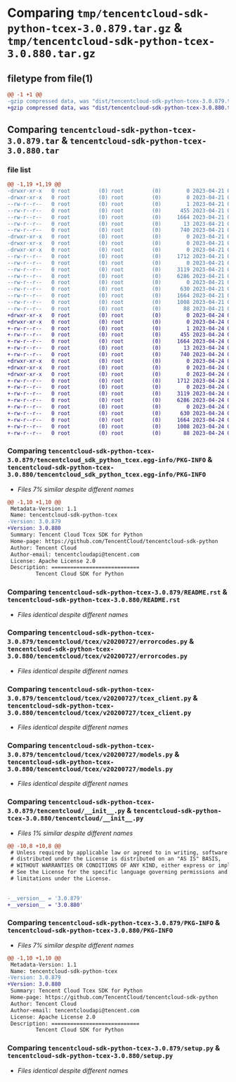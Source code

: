 # Comparing `tmp/tencentcloud-sdk-python-tcex-3.0.879.tar.gz` & `tmp/tencentcloud-sdk-python-tcex-3.0.880.tar.gz`

## filetype from file(1)

```diff
@@ -1 +1 @@
-gzip compressed data, was "dist/tencentcloud-sdk-python-tcex-3.0.879.tar", last modified: Fri Apr 21 01:01:50 2023, max compression
+gzip compressed data, was "dist/tencentcloud-sdk-python-tcex-3.0.880.tar", last modified: Mon Apr 24 03:38:04 2023, max compression
```

## Comparing `tencentcloud-sdk-python-tcex-3.0.879.tar` & `tencentcloud-sdk-python-tcex-3.0.880.tar`

### file list

```diff
@@ -1,19 +1,19 @@
-drwxr-xr-x   0 root         (0) root         (0)        0 2023-04-21 01:01:50.000000 tencentcloud-sdk-python-tcex-3.0.879/
-drwxr-xr-x   0 root         (0) root         (0)        0 2023-04-21 01:01:50.000000 tencentcloud-sdk-python-tcex-3.0.879/tencentcloud_sdk_python_tcex.egg-info/
--rw-r--r--   0 root         (0) root         (0)        1 2023-04-21 01:01:50.000000 tencentcloud-sdk-python-tcex-3.0.879/tencentcloud_sdk_python_tcex.egg-info/dependency_links.txt
--rw-r--r--   0 root         (0) root         (0)      455 2023-04-21 01:01:50.000000 tencentcloud-sdk-python-tcex-3.0.879/tencentcloud_sdk_python_tcex.egg-info/SOURCES.txt
--rw-r--r--   0 root         (0) root         (0)     1664 2023-04-21 01:01:50.000000 tencentcloud-sdk-python-tcex-3.0.879/tencentcloud_sdk_python_tcex.egg-info/PKG-INFO
--rw-r--r--   0 root         (0) root         (0)       13 2023-04-21 01:01:50.000000 tencentcloud-sdk-python-tcex-3.0.879/tencentcloud_sdk_python_tcex.egg-info/top_level.txt
--rw-r--r--   0 root         (0) root         (0)      740 2023-04-21 01:01:50.000000 tencentcloud-sdk-python-tcex-3.0.879/README.rst
-drwxr-xr-x   0 root         (0) root         (0)        0 2023-04-21 01:01:50.000000 tencentcloud-sdk-python-tcex-3.0.879/tencentcloud/
-drwxr-xr-x   0 root         (0) root         (0)        0 2023-04-21 01:01:50.000000 tencentcloud-sdk-python-tcex-3.0.879/tencentcloud/tcex/
-drwxr-xr-x   0 root         (0) root         (0)        0 2023-04-21 01:01:50.000000 tencentcloud-sdk-python-tcex-3.0.879/tencentcloud/tcex/v20200727/
--rw-r--r--   0 root         (0) root         (0)     1712 2023-04-21 01:01:50.000000 tencentcloud-sdk-python-tcex-3.0.879/tencentcloud/tcex/v20200727/errorcodes.py
--rw-r--r--   0 root         (0) root         (0)        0 2023-04-21 01:01:50.000000 tencentcloud-sdk-python-tcex-3.0.879/tencentcloud/tcex/v20200727/__init__.py
--rw-r--r--   0 root         (0) root         (0)     3119 2023-04-21 01:01:50.000000 tencentcloud-sdk-python-tcex-3.0.879/tencentcloud/tcex/v20200727/tcex_client.py
--rw-r--r--   0 root         (0) root         (0)     6286 2023-04-21 01:01:50.000000 tencentcloud-sdk-python-tcex-3.0.879/tencentcloud/tcex/v20200727/models.py
--rw-r--r--   0 root         (0) root         (0)        0 2023-04-21 01:01:50.000000 tencentcloud-sdk-python-tcex-3.0.879/tencentcloud/tcex/__init__.py
--rw-r--r--   0 root         (0) root         (0)      630 2023-04-21 01:01:50.000000 tencentcloud-sdk-python-tcex-3.0.879/tencentcloud/__init__.py
--rw-r--r--   0 root         (0) root         (0)     1664 2023-04-21 01:01:50.000000 tencentcloud-sdk-python-tcex-3.0.879/PKG-INFO
--rw-r--r--   0 root         (0) root         (0)     1008 2023-04-21 01:01:50.000000 tencentcloud-sdk-python-tcex-3.0.879/setup.py
--rw-r--r--   0 root         (0) root         (0)       88 2023-04-21 01:01:50.000000 tencentcloud-sdk-python-tcex-3.0.879/setup.cfg
+drwxr-xr-x   0 root         (0) root         (0)        0 2023-04-24 03:38:04.000000 tencentcloud-sdk-python-tcex-3.0.880/
+drwxr-xr-x   0 root         (0) root         (0)        0 2023-04-24 03:38:04.000000 tencentcloud-sdk-python-tcex-3.0.880/tencentcloud_sdk_python_tcex.egg-info/
+-rw-r--r--   0 root         (0) root         (0)        1 2023-04-24 03:38:04.000000 tencentcloud-sdk-python-tcex-3.0.880/tencentcloud_sdk_python_tcex.egg-info/dependency_links.txt
+-rw-r--r--   0 root         (0) root         (0)      455 2023-04-24 03:38:04.000000 tencentcloud-sdk-python-tcex-3.0.880/tencentcloud_sdk_python_tcex.egg-info/SOURCES.txt
+-rw-r--r--   0 root         (0) root         (0)     1664 2023-04-24 03:38:04.000000 tencentcloud-sdk-python-tcex-3.0.880/tencentcloud_sdk_python_tcex.egg-info/PKG-INFO
+-rw-r--r--   0 root         (0) root         (0)       13 2023-04-24 03:38:04.000000 tencentcloud-sdk-python-tcex-3.0.880/tencentcloud_sdk_python_tcex.egg-info/top_level.txt
+-rw-r--r--   0 root         (0) root         (0)      740 2023-04-24 03:38:04.000000 tencentcloud-sdk-python-tcex-3.0.880/README.rst
+drwxr-xr-x   0 root         (0) root         (0)        0 2023-04-24 03:38:04.000000 tencentcloud-sdk-python-tcex-3.0.880/tencentcloud/
+drwxr-xr-x   0 root         (0) root         (0)        0 2023-04-24 03:38:04.000000 tencentcloud-sdk-python-tcex-3.0.880/tencentcloud/tcex/
+drwxr-xr-x   0 root         (0) root         (0)        0 2023-04-24 03:38:04.000000 tencentcloud-sdk-python-tcex-3.0.880/tencentcloud/tcex/v20200727/
+-rw-r--r--   0 root         (0) root         (0)     1712 2023-04-24 03:38:04.000000 tencentcloud-sdk-python-tcex-3.0.880/tencentcloud/tcex/v20200727/errorcodes.py
+-rw-r--r--   0 root         (0) root         (0)        0 2023-04-24 03:38:04.000000 tencentcloud-sdk-python-tcex-3.0.880/tencentcloud/tcex/v20200727/__init__.py
+-rw-r--r--   0 root         (0) root         (0)     3119 2023-04-24 03:38:04.000000 tencentcloud-sdk-python-tcex-3.0.880/tencentcloud/tcex/v20200727/tcex_client.py
+-rw-r--r--   0 root         (0) root         (0)     6286 2023-04-24 03:38:04.000000 tencentcloud-sdk-python-tcex-3.0.880/tencentcloud/tcex/v20200727/models.py
+-rw-r--r--   0 root         (0) root         (0)        0 2023-04-24 03:38:04.000000 tencentcloud-sdk-python-tcex-3.0.880/tencentcloud/tcex/__init__.py
+-rw-r--r--   0 root         (0) root         (0)      630 2023-04-24 03:38:04.000000 tencentcloud-sdk-python-tcex-3.0.880/tencentcloud/__init__.py
+-rw-r--r--   0 root         (0) root         (0)     1664 2023-04-24 03:38:04.000000 tencentcloud-sdk-python-tcex-3.0.880/PKG-INFO
+-rw-r--r--   0 root         (0) root         (0)     1008 2023-04-24 03:38:04.000000 tencentcloud-sdk-python-tcex-3.0.880/setup.py
+-rw-r--r--   0 root         (0) root         (0)       88 2023-04-24 03:38:04.000000 tencentcloud-sdk-python-tcex-3.0.880/setup.cfg
```

### Comparing `tencentcloud-sdk-python-tcex-3.0.879/tencentcloud_sdk_python_tcex.egg-info/PKG-INFO` & `tencentcloud-sdk-python-tcex-3.0.880/tencentcloud_sdk_python_tcex.egg-info/PKG-INFO`

 * *Files 7% similar despite different names*

```diff
@@ -1,10 +1,10 @@
 Metadata-Version: 1.1
 Name: tencentcloud-sdk-python-tcex
-Version: 3.0.879
+Version: 3.0.880
 Summary: Tencent Cloud Tcex SDK for Python
 Home-page: https://github.com/TencentCloud/tencentcloud-sdk-python
 Author: Tencent Cloud
 Author-email: tencentcloudapi@tencent.com
 License: Apache License 2.0
 Description: ============================
         Tencent Cloud SDK for Python
```

### Comparing `tencentcloud-sdk-python-tcex-3.0.879/README.rst` & `tencentcloud-sdk-python-tcex-3.0.880/README.rst`

 * *Files identical despite different names*

### Comparing `tencentcloud-sdk-python-tcex-3.0.879/tencentcloud/tcex/v20200727/errorcodes.py` & `tencentcloud-sdk-python-tcex-3.0.880/tencentcloud/tcex/v20200727/errorcodes.py`

 * *Files identical despite different names*

### Comparing `tencentcloud-sdk-python-tcex-3.0.879/tencentcloud/tcex/v20200727/tcex_client.py` & `tencentcloud-sdk-python-tcex-3.0.880/tencentcloud/tcex/v20200727/tcex_client.py`

 * *Files identical despite different names*

### Comparing `tencentcloud-sdk-python-tcex-3.0.879/tencentcloud/tcex/v20200727/models.py` & `tencentcloud-sdk-python-tcex-3.0.880/tencentcloud/tcex/v20200727/models.py`

 * *Files identical despite different names*

### Comparing `tencentcloud-sdk-python-tcex-3.0.879/tencentcloud/__init__.py` & `tencentcloud-sdk-python-tcex-3.0.880/tencentcloud/__init__.py`

 * *Files 1% similar despite different names*

```diff
@@ -10,8 +10,8 @@
 # Unless required by applicable law or agreed to in writing, software
 # distributed under the License is distributed on an "AS IS" BASIS,
 # WITHOUT WARRANTIES OR CONDITIONS OF ANY KIND, either express or implied.
 # See the License for the specific language governing permissions and
 # limitations under the License.
 
 
-__version__ = '3.0.879'
+__version__ = '3.0.880'
```

### Comparing `tencentcloud-sdk-python-tcex-3.0.879/PKG-INFO` & `tencentcloud-sdk-python-tcex-3.0.880/PKG-INFO`

 * *Files 7% similar despite different names*

```diff
@@ -1,10 +1,10 @@
 Metadata-Version: 1.1
 Name: tencentcloud-sdk-python-tcex
-Version: 3.0.879
+Version: 3.0.880
 Summary: Tencent Cloud Tcex SDK for Python
 Home-page: https://github.com/TencentCloud/tencentcloud-sdk-python
 Author: Tencent Cloud
 Author-email: tencentcloudapi@tencent.com
 License: Apache License 2.0
 Description: ============================
         Tencent Cloud SDK for Python
```

### Comparing `tencentcloud-sdk-python-tcex-3.0.879/setup.py` & `tencentcloud-sdk-python-tcex-3.0.880/setup.py`

 * *Files identical despite different names*

